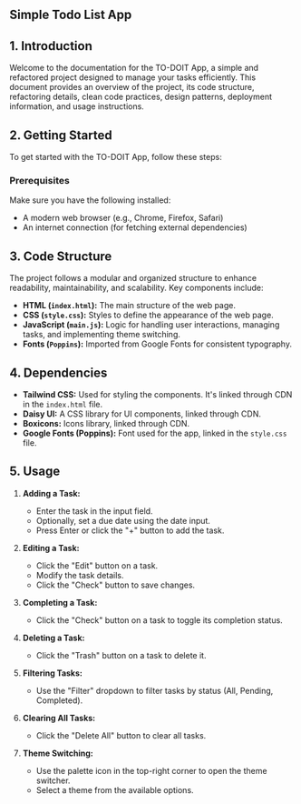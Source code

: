## Simple Todo List App 

## 1. Introduction

Welcome to the documentation for the TO-DOIT App, a simple and refactored project designed to manage your tasks efficiently. This document provides an overview of the project, its code structure, refactoring details, clean code practices, design patterns, deployment information, and usage instructions.

## 2. Getting Started

To get started with the TO-DOIT App, follow these steps:

### Prerequisites

Make sure you have the following installed:

- A modern web browser (e.g., Chrome, Firefox, Safari)
- An internet connection (for fetching external dependencies)

## 3. Code Structure

The project follows a modular and organized structure to enhance readability, maintainability, and scalability. Key components include:

- **HTML (`index.html`):** The main structure of the web page.
- **CSS (`style.css`):** Styles to define the appearance of the web page.
- **JavaScript (`main.js`):** Logic for handling user interactions, managing tasks, and implementing theme switching.
- **Fonts (`Poppins`):** Imported from Google Fonts for consistent typography.

## 4. Dependencies

- **Tailwind CSS:** Used for styling the components. It's linked through CDN in the `index.html` file.
- **Daisy UI:** A CSS library for UI components, linked through CDN.
- **Boxicons:** Icons library, linked through CDN.
- **Google Fonts (Poppins):** Font used for the app, linked in the `style.css` file.


## 5. Usage

1. **Adding a Task:**
   - Enter the task in the input field.
   - Optionally, set a due date using the date input.
   - Press Enter or click the "+" button to add the task.

2. **Editing a Task:**
   - Click the "Edit" button on a task.
   - Modify the task details.
   - Click the "Check" button to save changes.

3. **Completing a Task:**
   - Click the "Check" button on a task to toggle its completion status.

4. **Deleting a Task:**
   - Click the "Trash" button on a task to delete it.

5. **Filtering Tasks:**
   - Use the "Filter" dropdown to filter tasks by status (All, Pending, Completed).

6. **Clearing All Tasks:**
   - Click the "Delete All" button to clear all tasks.

7. **Theme Switching:**
   - Use the palette icon in the top-right corner to open the theme switcher.
   - Select a theme from the available options.

